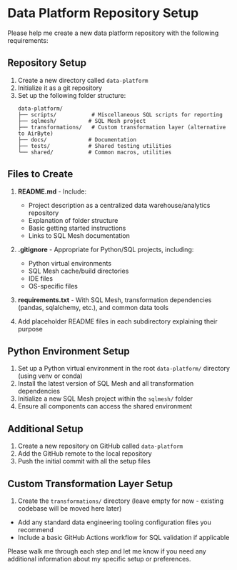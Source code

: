 # Data Platform Repository Setup

Please help me create a new data platform repository with the following requirements:

## Repository Setup
1. Create a new directory called `data-platform`
2. Initialize it as a git repository
3. Set up the following folder structure:
   ```
   data-platform/
   ├── scripts/           # Miscellaneous SQL scripts for reporting
   ├── sqlmesh/          # SQL Mesh project
   ├── transformations/   # Custom transformation layer (alternative to AirByte)
   ├── docs/             # Documentation
   ├── tests/            # Shared testing utilities
   └── shared/           # Common macros, utilities
   ```

## Files to Create
1. **README.md** - Include:
   - Project description as a centralized data warehouse/analytics repository
   - Explanation of folder structure
   - Basic getting started instructions
   - Links to SQL Mesh documentation

2. **.gitignore** - Appropriate for Python/SQL projects, including:
   - Python virtual environments
   - SQL Mesh cache/build directories
   - IDE files
   - OS-specific files

3. **requirements.txt** - With SQL Mesh, transformation dependencies (pandas, sqlalchemy, etc.), and common data tools

4. Add placeholder README files in each subdirectory explaining their purpose

## Python Environment Setup
1. Set up a Python virtual environment in the root `data-platform/` directory (using venv or conda)
2. Install the latest version of SQL Mesh and all transformation dependencies
3. Initialize a new SQL Mesh project within the `sqlmesh/` folder
4. Ensure all components can access the shared environment

## Additional Setup
1. Create a new repository on GitHub called `data-platform`
2. Add the GitHub remote to the local repository
3. Push the initial commit with all the setup files

## Custom Transformation Layer Setup
1. Create the `transformations/` directory (leave empty for now - existing codebase will be moved here later)
- Add any standard data engineering tooling configuration files you recommend
- Include a basic GitHub Actions workflow for SQL validation if applicable

Please walk me through each step and let me know if you need any additional information about my specific setup or preferences.